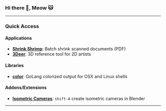 ### Hi there 👋, Meow 🐱

----
### Quick Access
#### Applications

* [**Shrink Shrimp**](https://github.com/sudo-bcli/shrink-shrimp): Batch shrink scanned documents (PDF)
* [**3Deer**](https://github.com/sudo-bcli/3deer): 3D reference tool for 2D artists

#### Libraries

* [**color**](https://github.com/sudo-bcli/color):  GoLang colorized output for OSX and Linux shells


#### Addons/Extensions

* [**Isometric Cameras**](https://github.com/sudo-bcli/isometric-cameras): `shift-A` create isometric cameras in Blender

----
